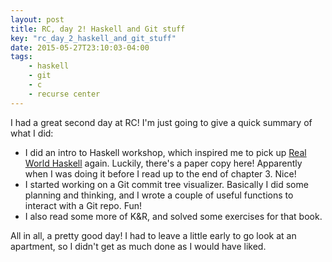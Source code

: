 ```yaml
---
layout: post
title: RC, day 2! Haskell and Git stuff
key: "rc_day_2_haskell_and_git_stuff"
date: 2015-05-27T23:10:03-04:00
tags:
    - haskell
    - git
    - c
    - recurse center
---
```


I had a great second day at RC! I'm just going to give a quick summary of what I did:

- I did an intro to Haskell workshop, which inspired me to pick up [Real
  World Haskell](http://book.realworldhaskell.org/) again. Luckily,
  there's a paper copy here! Apparently when I was doing it before I read
  up to the end of chapter 3. Nice!
- I started working on a Git commit tree visualizer. Basically I did some
  planning and thinking, and I wrote a couple of useful functions to
  interact with a Git repo. Fun!
- I also read some more of K&R, and solved some exercises for that book.

All in all, a pretty good day! I had to leave a little early to go look at
an apartment, so I didn't get as much done as I would have liked. 
